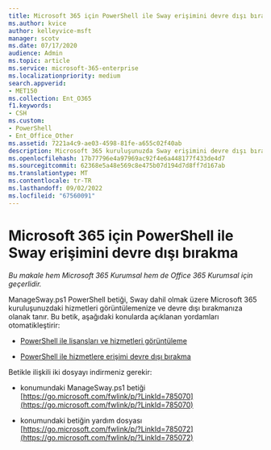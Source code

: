 ```yaml
---
title: Microsoft 365 için PowerShell ile Sway erişimini devre dışı bırakma
ms.author: kvice
author: kelleyvice-msft
manager: scotv
ms.date: 07/17/2020
audience: Admin
ms.topic: article
ms.service: microsoft-365-enterprise
ms.localizationpriority: medium
search.appverid:
- MET150
ms.collection: Ent_O365
f1.keywords:
- CSH
ms.custom:
- PowerShell
- Ent_Office_Other
ms.assetid: 7221a4c9-ae03-4598-81fe-a655c02f40ab
description: Microsoft 365 kuruluşunuzda Sway erişimini devre dışı bırakmanıza olanak tanıyan ManageSway.ps1 PowerShell betiğini nereden indireceğinizi öğrenin.
ms.openlocfilehash: 17b77796e4a97969ac92f4e6a448177f433de4d7
ms.sourcegitcommit: 62368e5a48e569c8e475b07d194d7d8ff7d167ab
ms.translationtype: MT
ms.contentlocale: tr-TR
ms.lasthandoff: 09/02/2022
ms.locfileid: "67560091"
---
```

# <a name="disable-access-to-sway-with-powershell-for-microsoft-365"></a>Microsoft 365 için PowerShell ile Sway erişimini devre dışı bırakma

*Bu makale hem Microsoft 365 Kurumsal hem de Office 365 Kurumsal için geçerlidir.*

ManageSway.ps1 PowerShell betiği, Sway dahil olmak üzere Microsoft 365 kuruluşunuzdaki hizmetleri görüntülemenize ve devre dışı bırakmanıza olanak tanır. Bu betik, aşağıdaki konularda açıklanan yordamları otomatikleştirir:
  
- [PowerShell ile lisansları ve hizmetleri görüntüleme](view-licenses-and-services-with-microsoft-365-powershell.md)
    
- [PowerShell ile hizmetlere erişimi devre dışı bırakma](disable-access-to-services-with-microsoft-365-powershell.md)
    
Betikle ilişkili iki dosyayı indirmeniz gerekir:
  
- konumundaki ManageSway.ps1 betiği [https://go.microsoft.com/fwlink/p/?LinkId=785070](https://go.microsoft.com/fwlink/p/?LinkId=785070)
    
- konumundaki betiğin yardım dosyası [https://go.microsoft.com/fwlink/p/?LinkId=785072](https://go.microsoft.com/fwlink/p/?LinkId=785072)
    

